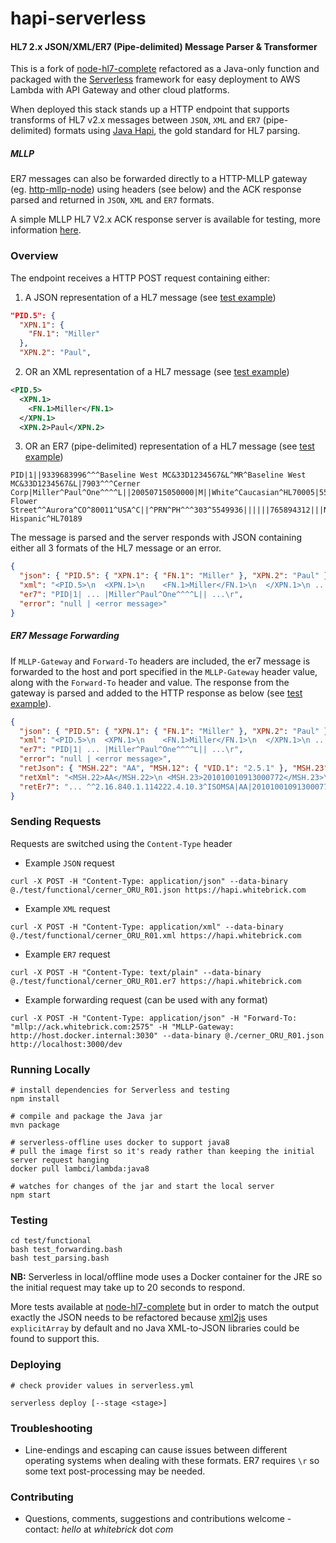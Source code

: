 # hapi-serverless

#### HL7 2.x JSON/XML/ER7 (Pipe-delimited) Message Parser & Transformer

This is a fork of [node-hl7-complete](https://github.com/MatthewVita/node-hl7-complete) refactored as a Java-only function and packaged with the [Serverless](https://github.com/serverless/serverless) framework for easy deployment to AWS Lambda with API Gateway and other cloud platforms.

When deployed this stack stands up a HTTP endpoint that supports transforms of HL7 v2.x messages between `JSON`, `XML` and `ER7` (pipe-delimited) formats using [Java Hapi](https://hapifhir.github.io), the gold standard for HL7 parsing.

##### MLLP

ER7 messages can also be forwarded directly to a HTTP-MLLP gateway (eg. [http-mllp-node](https://github.com/whitebrick/http-mllp-node)) using headers (see below) and the ACK response parsed and returned in `JSON`, `XML` and `ER7` formats.

A simple MLLP HL7 V2.x ACK response server is available for testing, more information [here](https://hl7v2-test.whitebrick.com).

### Overview

The endpoint receives a HTTP POST request containing either:

1. A JSON representation of a HL7 message (see [test example](https://github.com/whitebrick/hapi-serverless/blob/main/test/cerner_ORU_R01.json))
```json
"PID.5": {
  "XPN.1": {
    "FN.1": "Miller"
  },
  "XPN.2": "Paul",
```

2. OR an XML representation of a HL7 message (see [test example](https://github.com/whitebrick/hapi-serverless/blob/main/test/cerner_ORU_R01.xml))
```xml
<PID.5>
  <XPN.1>
    <FN.1>Miller</FN.1>
  </XPN.1>
  <XPN.2>Paul</XPN.2>
```
3. OR an ER7 (pipe-delimited) representation of a HL7 message (see [test example](https://github.com/whitebrick/hapi-serverless/blob/main/test/cerner_ORU_R01.er7))
```
PID|1||9339683996^^^Baseline West MC&33D1234567&L^MR^Baseline West MC&33D1234567&L|7903^^^Cerner Corp|Miller^Paul^One^^^^L||20050715050000|M||White^Caucasian^HL70005|555 Flower Street^^Aurora^CO^80011^USA^C||^PRN^PH^^^303^5549936||||||765894312|||N^Non Hispanic^HL70189
```

The message is parsed and the server responds with JSON containing either all 3 formats of the HL7 message or an error.

```json
{
  "json": { "PID.5": { "XPN.1": { "FN.1": "Miller" }, "XPN.2": "Paul" } },
  "xml": "<PID.5>\n  <XPN.1>\n    <FN.1>Miller</FN.1>\n  </XPN.1>\n ...",
  "er7": "PID|1| ... |Miller^Paul^One^^^^L|| ...\r",
  "error": "null | <error message>"
}
```

##### ER7 Message Forwarding

If `MLLP-Gateway` and `Forward-To` headers are included, the er7 message is forwarded to the host and port specified in the `MLLP-Gateway`  header value, along with the `Forward-To` header and value. The response from the gateway is parsed and added to the HTTP response as below (see [test example](https://github.com/whitebrick/hapi-serverless/blob/main/test/cerner_ORU_R01_ACK.json)).

```json
{
  "json": { "PID.5": { "XPN.1": { "FN.1": "Miller" }, "XPN.2": "Paul" } },
  "xml": "<PID.5>\n  <XPN.1>\n    <FN.1>Miller</FN.1>\n  </XPN.1>\n ...",
  "er7": "PID|1| ... |Miller^Paul^One^^^^L|| ...\r",
  "error": "null | <error message>",
  "retJson": { "MSH.22": "AA", "MSH.12": { "VID.1": "2.5.1" }, "MSH.23": "20101001091300" },
  "retXml": "<MSH.22>AA</MSH.22>\n <MSH.23>201010010913000772</MSH.23>\n </MSH>\n ...",
  "retEr7": "... ^^2.16.840.1.114222.4.10.3^ISOMSA|AA|201010010913000772 ...\r",
}
```

### Sending Requests

Requests are switched using the `Content-Type` header

- Example `JSON` request
```
curl -X POST -H "Content-Type: application/json" --data-binary @./test/functional/cerner_ORU_R01.json https://hapi.whitebrick.com
```
- Example `XML` request
```
curl -X POST -H "Content-Type: application/xml" --data-binary @./test/functional/cerner_ORU_R01.xml https://hapi.whitebrick.com
```
- Example `ER7` request
```
curl -X POST -H "Content-Type: text/plain" --data-binary @./test/functional/cerner_ORU_R01.er7 https://hapi.whitebrick.com
```

- Example forwarding request (can be used with any format)

```
curl -X POST -H "Content-Type: application/json" -H "Forward-To: "mllp://ack.whitebrick.com:2575" -H "MLLP-Gateway: http://host.docker.internal:3030" --data-binary @./cerner_ORU_R01.json http://localhost:3000/dev
```

### Running Locally


```
# install dependencies for Serverless and testing
npm install

# compile and package the Java jar
mvn package

# serverless-offline uses docker to support java8
# pull the image first so it's ready rather than keeping the initial server request hanging
docker pull lambci/lambda:java8

# watches for changes of the jar and start the local server
npm start
```

### Testing

```
cd test/functional
bash test_forwarding.bash
bash test_parsing.bash
```

**NB:** Serverless in local/offline mode uses a Docker container for the JRE so the initial request may take up to 20 seconds to respond.

More tests available at [node-hl7-complete](https://github.com/MatthewVita/node-hl7-complete) but in order to match the output exactly the JSON needs to be refactored because [xml2js](https://github.com/Leonidas-from-XIV/node-xml2js) uses `explicitArray` by default and no Java XML-to-JSON libraries could be found to support this.

### Deploying

```
# check provider values in serverless.yml

serverless deploy [--stage <stage>]
```

### Troubleshooting

- Line-endings and escaping can cause issues between different operating systems when dealing with these formats. ER7 requires  `\r` so some text post-processing may be needed.

### Contributing

- Questions, comments, suggestions and contributions welcome - contact: _hello_ at _whitebrick_ dot _com_
